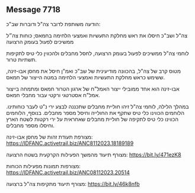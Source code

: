 ## Message 7718

הודעה משותפת לדובר צה"ל ודוברות שב"כ:

צה"ל ושב"כ חיסלו את ראש מחלקת התעשיות ואמצעי הלחימה בחמאס; כוחות צה״ל ממשיכים לפעול בעומק הרצועה

לוחמי צה"ל ממשיכים לפעול בעומק הרצועה, לחסל מחבלים ולהכווין כלי טיס לתקיפות תשתיות טרור.

מטוס קרב של צה"ל, בהכוונה מודיעינית של שב"כ ואמ"ן חיסל את מחסן אבו-זינה, ששימש כראש מחלקת התעשיות ואמצעי הלחימה במטה הייצור של חמאס.

אבו-זינה הוא אחד ממובילי ייצור האמל"ח של ארגון הטרור חמאס ומתמחה בייצור אמל"ח אסטרטגי ורקטי עבור מחבלי חמאס. 

במהלך הלילה, לוחמי צה"ל זיהו חוליית מחבלים שתכננה לבצע ירי נ"ט לעבר כוחותינו. הלוחמים הכווינו כלי טיס שתקף את החולייה וחיסל מספר מחבלים. בנוסף, הלוחמים הכווינו כלי טיס לתקיפה של חוליית מחבלים שאחראית על ירי רקטות לשטח הארץ וחיסלו מספר מחבלים.

מצורפת תעודת זהות של מחסן אבו-זינה: https://IDFANC.activetrail.biz/ANC8112023.18189189

מצורף תיעוד מהמשך הפעילות הקרקעית בשטח הרצועה: https://bit.ly/471ezK8

מצורפות תמונות מפעילות הכוחות: https://IDFANC.activetrail.biz/ANC08112023.20514

מצורף תיעוד מתקיפות צה"ל ברצועה: https://bit.ly/46k8nfb

